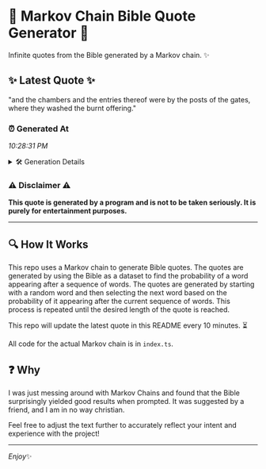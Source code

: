 # 📖 Markov Chain Bible Quote Generator 📖

Infinite quotes from the Bible generated by a Markov chain. ✨

## ✨ Latest Quote ✨
"and the chambers and the entries thereof were by the posts of the gates, where they washed the burnt offering."

### ⏰ Generated At
*10:28:31 PM*

<details>
    <summary>🛠️ Generation Details</summary>
    <p>
        <strong>🌱 Seed:</strong> and<br>
        <strong>🔄 Iterations:</strong> 19<br>
        <strong>📜 Context History:</strong><br>[ and ]: the<br>[ and, the ]: chambers<br>[ and, the, chambers ]: and<br>[ and, the, chambers, and ]: the<br>[ and, the, chambers, and, the ]: entries<br>[ and, the, chambers, and, the, entries ]: thereof<br>[ the, chambers, and, the, entries, thereof ]: were<br>[ chambers, and, the, entries, thereof, were ]: by<br>[ and, the, entries, thereof, were, by ]: the<br>[ the, entries, thereof, were, by, the ]: posts<br>[ entries, thereof, were, by, the, posts ]: of<br>[ thereof, were, by, the, posts, of ]: the<br>[ were, by, the, posts, of, the ]: gates,<br>[ by, the, posts, of, the, gates, ]: where<br>[ the, posts, of, the, gates,, where ]: they<br>[ posts, of, the, gates,, where, they ]: washed<br>[ of, the, gates,, where, they, washed ]: the<br>[ the, gates,, where, they, washed, the ]: burnt<br>[ gates,, where, they, washed, the, burnt ]: offering.<br>
    </p>
</details>

### ⚠️ Disclaimer ⚠️
**This quote is generated by a program and is not to be taken seriously. It is purely for entertainment purposes.**

---

## 🔍 How It Works

This repo uses a Markov chain to generate Bible quotes. The quotes are generated by using the Bible as a dataset to find the probability of a word appearing after a sequence of words. The quotes are generated by starting with a random word and then selecting the next word based on the probability of it appearing after the current sequence of words. This process is repeated until the desired length of the quote is reached.

This repo will update the latest quote in this README every 10 minutes. ⏳

All code for the actual Markov chain is in `index.ts`.

## ❓ Why

I was just messing around with Markov Chains and found that the Bible surprisingly yielded good results when prompted. 
It was suggested by a friend, and I am in no way christian.

Feel free to adjust the text further to accurately reflect your intent and experience with the project!

---

*Enjoy*✨

